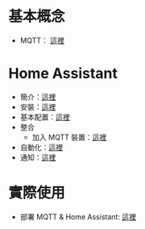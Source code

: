 # 基本概念
- MQTT： [這裡](./mqtt.md)

# Home Assistant
- 簡介：[這裡](./Home%20Assistant/intro.md)
- 安裝：[這裡](./Home%20Assistant/install.md)
- 基本配置：[這裡](./Home%20Assistant/basicConfig.md)
- 整合
  - 加入 MQTT 裝置：[這裡](./Home%20Assistant/integration/mqtt.md)
- 自動化：[這裡](./Home%20Assistant/automation.md)
- 通知：[這裡](./Home%20Assistant/notification.md)

# 實際使用
- 部署 MQTT & Home Assistant:  [這裡](./deployment/MQTT_HA.md)
